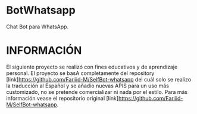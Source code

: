 # BotWhatsapp
Chat Bot para WhatsApp.


# INFORMACIÓN 
El siguiente proyecto se realizó con fines educativos y de aprendizaje personal. El proyecto se basA completamente del repository [link]https://github.com/Fariiid-M/SelfBot-whatsapp del cuál solo se realizo la traducción al Español y se añadio nuevas APIS para un uso más customizado, no se pretende comercializar ni nada por el estilo. Para más información vease el repositorio original [link]https://github.com/Fariiid-M/SelfBot-whatsapp.


